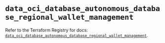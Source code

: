 # `data_oci_database_autonomous_database_regional_wallet_management`

Refer to the Terraform Registry for docs: [`data_oci_database_autonomous_database_regional_wallet_management`](https://registry.terraform.io/providers/hashicorp/oci/7.19.0/docs/data-sources/database_autonomous_database_regional_wallet_management).
